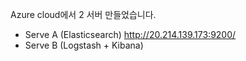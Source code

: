 Azure cloud에서 2 서버 만들었습니다.
+ Serve A (Elasticsearch) http://20.214.139.173:9200/
+ Serve B (Logstash + Kibana)
